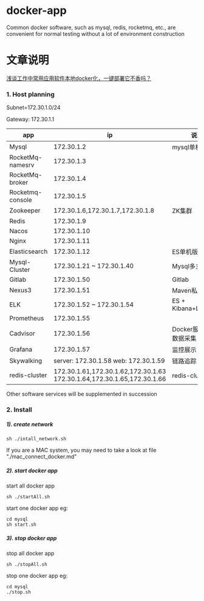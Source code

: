# docker-app

Common docker software, such as mysql, redis, rocketmq, etc., are convenient for normal testing without a lot of environment construction

# 文章说明

[浅谈工作中常用应用软件本地docker化，一键部署它不香吗？](https://mp.weixin.qq.com/s?__biz=MzU5NTg1ODg2MQ==&mid=2247484089&idx=1&sn=a61f8c0e7d821375f3a8e95d5449f360&chksm=fe6ac67bc91d4f6d14c1806eebd6f37ea98d2052f09c2c4579070a1eb9d0761fb6bebf84c73e&token=193383604&lang=zh_CN#rd)

### 1. Host planning

Subnet=172.30.1.0/24  

Gateway: 172.30.1.1   

| app              | ip                               | 说明                             |
| ---------------- | -------------------------------- | -------------------------------- |
| Mysql            | 172.30.1.2                       | mysql单机                |
| RocketMq-namesrv | 172.30.1.3                       |                        |
| RocketMq-broker  | 172.30.1.4                       |                        |
| Rocketmq-console | 172.30.1.5                       |                        |
| Zookeeper        | 172.30.1.6,172.30.1.7,172.30.1.8 | ZK集群 |
| Redis            | 172.30.1.9                       |                        |
| Nacos            | 172.30.1.10                      |                       |
| Nginx            | 172.30.1.11                      |                       |
| Elasticsearch    | 172.30.1.12                      | ES单机版                 |
| Mysql-Cluster    | 172.30.1.21 ~ 172.30.1.40        | Mysql多主多从 |
| Gitlab           | 172.30.1.50                      | Gitlab                |
| Nexus3           | 172.30.1.51                      | Maven私服               |
| ELK              | 172.30.1.52 ~ 172.30.1.54| ES + Kibana+Logstash |
| Prometheus       | 172.30.1.55                      |                       |
| Cadvisor | 172.30.1.56 | Docker服务监控数据采集 |
| Grafana | 172.30.1.57 | 监控展示 |
| Skywalking       | server: 172.30.1.58    web: 172.30.1.59               |             链路追踪          |
|redis-cluster|172.30.1.61,172.30.1.62,172.30.1.63 172.30.1.64,172.30.1.65,172.30.1.66|redis-cluster集群|

Other software services will be supplemented in succession

### 2. Install


##### 1). create network
```shell
sh ./intall_network.sh

```

If you are a MAC system, you may need to take a look  at file "./mac_connect_docker.md"


##### 2). start docker app

 start all docker app

```shell
sh ./startAll.sh 

```

start one docker app eg:

```
cd mysql
sh start.sh

```

##### 3). stop docker app

 stop all docker app
 ```shell
 sh ./stopAll.sh
 
 ```

 stop one docker app eg:

 ```shell
 cd mysql 
 ./stop.sh
 
 ```
